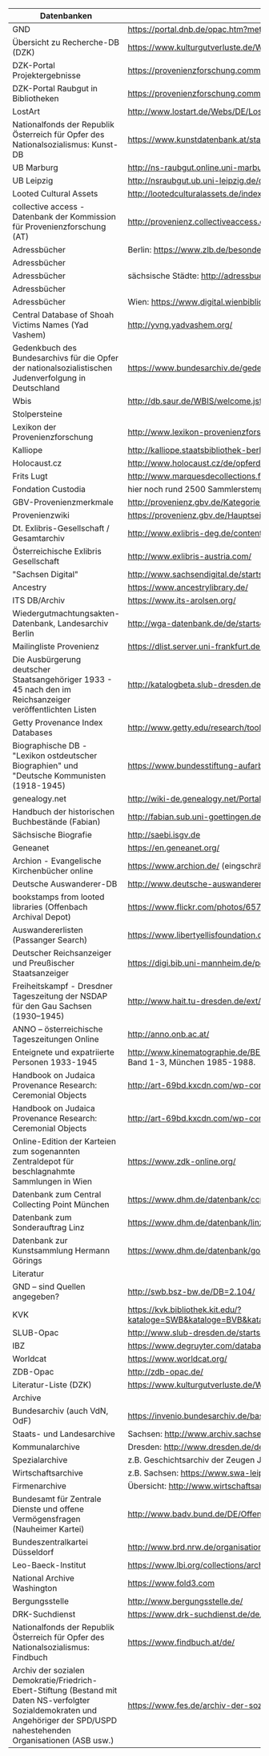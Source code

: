 | Datenbanken                                                                                                                                                                    |                                                                                                                                                                                                                                     |
|--------------------------------------------------------------------------------------------------------------------------------------------------------------------------------|-------------------------------------------------------------------------------------------------------------------------------------------------------------------------------------------------------------------------------------|
| GND                                                                                                                                                                            | https://portal.dnb.de/opac.htm?method=newSearch&currentView=simple&selectedCategory=any                                                                                                                                             |
| Übersicht zu Recherche-DB (DZK)                                                                                                                                                | https://www.kulturgutverluste.de/Webs/DE/Recherche/Erbensuche/Datenbanken/Index.html                                                                                                                                                |
| DZK-Portal Projektergebnisse                                                                                                                                                   | https://provenienzforschung.commsy.net/commsy.php?cid=1752807&mod=home&fct=index&room_id=1753334&db_pid=1752807                                                                                                                     |
| DZK-Portal Raubgut in Bibliotheken                                                                                                                                             | https://provenienzforschung.commsy.net/commsy.php?cid=1244511&mod=home&fct=index&jscheck=1&isJS=1&db_pid=1244511&https=1&flash=1&room_id=1331001                                                                                    |
| LostArt                                                                                                                                                                        | http://www.lostart.de/Webs/DE/LostArt/Index.html                                                                                                                                                                                    |
| Nationalfonds der Republik Österreich für Opfer des Nationalsozialismus: Kunst-DB                                                                                              | https://www.kunstdatenbank.at/startseite.html                                                                                                                                                                                       |
| UB Marburg                                                                                                                                                                     | http://ns-raubgut.online.uni-marburg.de/                                                                                                                                                                                            |
| UB Leipzig                                                                                                                                                                     | http://nsraubgut.ub.uni-leipzig.de/content/below/index.xml                                                                                                                                                                          |
| Looted Cultural Assets                                                                                                                                                         | http://lootedculturalassets.de/index.php/Browse/removeCriteria/facet/entity_facet/id/2934                                                                                                                                           |
| collective access - Datenbank der Kommission für Provenienzforschung (AT)                                                                                                      | http://provenienz.collectiveaccess.de/index.php/system/Auth/DoLogin                                                                                                                                                                 |
| Adressbücher                                                                                                                                                                   | Berlin: https://www.zlb.de/besondere-angebote/berliner-adressbuecher.html                                                                                                                                                           |
| Adressbücher                                                                                                                                                                   |                                                                                                                                                                                                                                     |
| Adressbücher                                                                                                                                                                   | sächsische Städte: http://adressbuecher.sachsendigital.de/startseite/                                                                                                                                                               |
| Adressbücher                                                                                                                                                                   |                                                                                                                                                                                                                                     |
| Adressbücher                                                                                                                                                                   | Wien: https://www.digital.wienbibliothek.at/wbrobv/periodical/structure/5311                                                                                                                                                        |
| Central Database of Shoah Victims Names (Yad Vashem)                                                                                                                           | http://yvng.yadvashem.org/                                                                                                                                                                                                          |
| Gedenkbuch des Bundesarchivs für die Opfer der nationalsozialistischen Judenverfolgung in Deutschland                                                                          | https://www.bundesarchiv.de/gedenkbuch/                                                                                                                                                                                             |
| Wbis                                                                                                                                                                           | http://db.saur.de/WBIS/welcome.jsf                                                                                                                                                                                                  |
| Stolpersteine                                                                                                                                                                  |                                                                                                                                                                                                                                     |
| Lexikon der Provenienzforschung                                                                                                                                                | http://www.lexikon-provenienzforschung.org/willkommen                                                                                                                                                                               |
| Kalliope                                                                                                                                                                       | http://kalliope.staatsbibliothek-berlin.de/de/index.html                                                                                                                                                                            |
| Holocaust.cz                                                                                                                                                                   | http://www.holocaust.cz/de/opferdatenbank/                                                                                                                                                                                          |
| Frits Lugt                                                                                                                                                                     | http://www.marquesdecollections.fr/                                                                                                                                                                                                 |
| Fondation Custodia                                                                                                                                                             | hier noch rund 2500 Sammlerstempel vorhanden, die noch nicht über die Lugt-Datenbank öffentlich recherchierbar sind;                                                                                                                |
| GBV-Provenienzmerkmale                                                                                                                                                         | http://provenienz.gbv.de/Kategorie:Provenienzmerkmal                                                                                                                                                                                |
| Provenienzwiki                                                                                                                                                                 | https://provenienz.gbv.de/Hauptseite                                                                                                                                                                                                |
| Dt. Exlibris-Gesellschaft / Gesamtarchiv                                                                                                                                       | http://www.exlibris-deg.de/content/archive/                                                                                                                                                                                         |
| Österreichische Exlibris Gesellschaft                                                                                                                                          | http://www.exlibris-austria.com/                                                                                                                                                                                                    |
| "Sachsen Digital"                                                                                                                                                              | http://www.sachsendigital.de/startseite/                                                                                                                                                                                            |
| Ancestry                                                                                                                                                                       | https://www.ancestrylibrary.de/                                                                                                                                                                                                     |
| ITS DB/Archiv                                                                                                                                                                  | https://www.its-arolsen.org/                                                                                                                                                                                                        |
| Wiedergutmachtungsakten-Datenbank, Landesarchiv Berlin                                                                                                                         | http://wga-datenbank.de/de/startseite.html                                                                                                                                                                                          |
| Mailingliste Provenienz                                                                                                                                                        | https://dlist.server.uni-frankfurt.de/mailman/listinfo/provenienz                                                                                                                                                                   |
| Die Ausbürgerung deutscher Staatsangehöriger 1933 - 45 nach den im Reichsanzeiger veröffentlichten Listen                                                                      | http://katalogbeta.slub-dresden.de/id/0000678629/#detail                                                                                                                                                                            |
| Getty Provenance Index Databases                                                                                                                                               | http://www.getty.edu/research/tools/provenance/search.html                                                                                                                                                                          |
| Biographische DB - "Lexikon ostdeutscher Biographien" und "Deutsche Kommunisten (1918-1945)                                                                                    | https://www.bundesstiftung-aufarbeitung.de/wer-war-wer-in-der-ddr-%2363%3B-1424.html                                                                                                                                                |
| genealogy.net                                                                                                                                                                  | http://wiki-de.genealogy.net/Portal:Datenbanken                                                                                                                                                                                     |
| Handbuch der historischen Buchbestände (Fabian)                                                                                                                                | http://fabian.sub.uni-goettingen.de/fabian                                                                                                                                                                                          |
| Sächsische Biografie                                                                                                                                                           | http://saebi.isgv.de                                                                                                                                                                                                                |
| Geneanet                                                                                                                                                                       | https://en.geneanet.org/                                                                                                                                                                                                            |
| Archion - Evangelische Kirchenbücher online                                                                                                                                    | https://www.archion.de/ (eingschränkter Zugriff)                                                                                                                                                                                    |
| Deutsche Auswanderer-DB                                                                                                                                                        | http://www.deutsche-auswanderer-datenbank.de/index.php?id=540                                                                                                                                                                       |
| bookstamps from looted libraries (Offenbach Archival Depot)                                                                                                                    | https://www.flickr.com/photos/65703354@N08/albums/with/72157631456858474                                                                                                                                                            |
| Auswandererlisten (Passanger Search)                                                                                                                                           | https://www.libertyellisfoundation.org/passenger                                                                                                                                                                                    |
| Deutscher Reichsanzeiger und Preußischer Staatsanzeiger                                                                                                                        | https://digi.bib.uni-mannheim.de/periodika/reichsanzeiger/                                                                                                                                                                          |
| Freiheitskampf - Dresdner Tageszeitung der NSDAP für den Gau Sachsen (1930–1945)                                                                                               | http://www.hait.tu-dresden.de/ext/bibliothek-der-freiheitskampf.asp                                                                                                                                                                 |
| ANNO – österreichische Tageszeitungen Online                                                                                                                                   | http://anno.onb.ac.at/                                                                                                                                                                                                              |
| Enteignete und expatriierte Personen 1933-1945                                                                                                                                 | http://www.kinematographie.de/BENAMEN.HTM; bei Treffer Weiterrecherche in Michael Hepp (Hg.), Die Ausbürgerung deutscher Staatsangehöriger 1933-45 nach den im Reichsanzeiger veröffentlichten Listen. Band 1-3, München 1985-1988. |
| Handbook on Judaica Provenance Research: Ceremonial Objects                                                                                                                    | http://art-69bd.kxcdn.com/wp-content/uploads//2018/02/Judaica-Handbook-2.20.2018.pdf                                                                                                                                                |
| Handbook on Judaica Provenance Research: Ceremonial Objects                                                                                                                    | http://art-69bd.kxcdn.com/wp-content/uploads//2018/02/Judaica-Handbook-2.20.2018.pdf                                                                                                                                                |
| Online-Edition der Karteien zum sogenannten Zentraldepot für beschlagnahmte Sammlungen in Wien                                                                                 | https://www.zdk-online.org/                                                                                                                                                                                                         |
| Datenbank zum Central Collecting Point München                                                                                                                                 | https://www.dhm.de/datenbank/ccp/dhm_ccp.php?seite=9                                                                                                                                                                                |
| Datenbank zum Sonderauftrag Linz                                                                                                                                               | https://www.dhm.de/datenbank/linzdb/                                                                                                                                                                                                |
| Datenbank zur Kunstsammlung Hermann Görings                                                                                                                                    | https://www.dhm.de/datenbank/goering/dhm_goering.php?seite=9                                                                                                                                                                        |
| Literatur                                                                                                                                                                      |                                                                                                                                                                                                                                     |
| GND – sind Quellen angegeben?                                                                                                                                                  | http://swb.bsz-bw.de/DB=2.104/                                                                                                                                                                                                      |
| KVK                                                                                                                                                                            | https://kvk.bibliothek.kit.edu/?kataloge=SWB&kataloge=BVB&kataloge=NRW&kataloge=HEBIS&kataloge=HEBIS_RETRO&kataloge=KOBV_SOLR&kataloge=GBV&kataloge=DDB&kataloge=STABI_BERLIN&digitalOnly=0&embedFulltitle=0&newTab=0               |
| SLUB-Opac                                                                                                                                                                      | http://www.slub-dresden.de/startseite/                                                                                                                                                                                              |
| IBZ                                                                                                                                                                            | https://www.degruyter.com/databasecontent?dbid=ibz&dbsource=%2Fdb%2Fibz                                                                                                                                                             |
| Worldcat                                                                                                                                                                       | https://www.worldcat.org/                                                                                                                                                                                                           |
| ZDB-Opac                                                                                                                                                                       | http://zdb-opac.de/                                                                                                                                                                                                                 |
| Literatur-Liste (DZK)                                                                                                                                                          | https://www.kulturgutverluste.de/Webs/DE/Recherche/Erbensuche/Literatur/Index.html                                                                                                                                                  |
| Archive                                                                                                                                                                        |                                                                                                                                                                                                                                     |
| Bundesarchiv (auch VdN, OdF)                                                                                                                                                   | https://invenio.bundesarchiv.de/basys2-invenio/login.xhtml                                                                                                                                                                          |
| Staats- und Landesarchive                                                                                                                                                      | Sachsen: http://www.archiv.sachsen.de/unsere-bestaende.html                                                                                                                                                                         |
| Kommunalarchive                                                                                                                                                                | Dresden: http://www.dresden.de/de/rathaus/aemter-und-einrichtungen/unternehmen/stadtarchiv/bestaende/bestandsuebersicht.php                                                                                                         |
| Spezialarchive                                                                                                                                                                 | z.B. Geschichtsarchiv der Zeugen Jehovas in Selters: http://www.jwhistory.net/text/merlaender2004.htm                                                                                                                               |
| Wirtschaftsarchive                                                                                                                                                             | z.B. Sachsen: https://www.swa-leipzig.de/                                                                                                                                                                                           |
| Firmenarchive                                                                                                                                                                  | Übersicht: http://www.wirtschaftsarchivportal.de/archiv/show-all                                                                                                                                                                    |
| Bundesamt für Zentrale Dienste und offene Vermögensfragen (Nauheimer Kartei)                                                                                                   | http://www.badv.bund.de/DE/OffeneVermoegensfragen/Archive/Rueckerstattungsarchiv/AktenNach1945/start.html                                                                                                                           |
| Bundeszentralkartei Düsseldorf                                                                                                                                                 | http://www.brd.nrw.de/organisation/abteilung1/15/                                                                                                                                                                                   |
| Leo-Baeck-Institut                                                                                                                                                             | https://www.lbi.org/collections/archives/                                                                                                                                                                                           |
| National Archive Washington                                                                                                                                                    | https://www.fold3.com                                                                                                                                                                                                               |
| Bergungsstelle                                                                                                                                                                 | http://www.bergungsstelle.de/                                                                                                                                                                                                       |
| DRK-Suchdienst                                                                                                                                                                 | https://www.drk-suchdienst.de/de/suchanfragen                                                                                                                                                                                       |
| Nationalfonds der Republik Österreich für Opfer des Nationalsozialismus: Findbuch                                                                                              | https://www.findbuch.at/de/                                                                                                                                                                                                         |
| Archiv der sozialen Demokratie/Friedrich-Ebert-Stiftung (Bestand mit Daten NS-verfolgter Sozialdemokraten und Angehöriger der SPD/USPD nahestehenden Organisationen (ASB usw.) | https://www.fes.de/archiv-der-sozialen-demokratie/                                                                                                                                                                                  |
